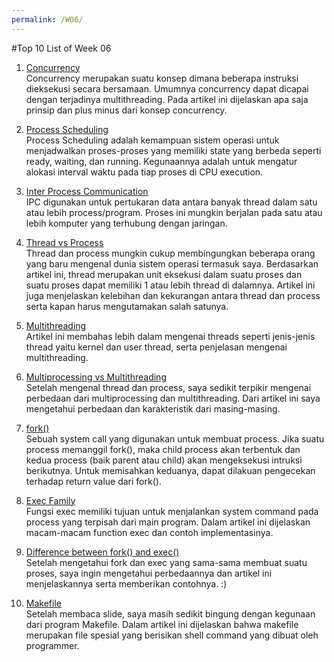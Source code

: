 ```yaml
---
permalink: /W06/
---
```


#Top 10 List of Week 06

1. [Concurrency](https://www.geeksforgeeks.org/concurrency-in-operating-system/)<br>
Concurrency merupakan suatu konsep dimana beberapa instruksi dieksekusi secara bersamaan. Umumnya concurrency dapat dicapai dengan terjadinya multithreading. Pada artikel ini dijelaskan apa saja prinsip dan plus minus dari konsep concurrency.

2. [Process Scheduling](https://www.guru99.com/process-scheduling.html)<br>
Process Scheduling adalah kemampuan sistem operasi untuk menjadwalkan proses-proses yang memiliki state yang berbeda seperti ready, waiting, dan running. Kegunaannya adalah untuk mengatur alokasi interval waktu pada tiap proses di CPU execution. 

3. [Inter Process Communication](https://www.guru99.com/inter-process-communication-ipc.html)<br>
IPC digunakan untuk pertukaran data antara banyak thread dalam satu atau lebih process/program. Proses ini mungkin berjalan pada satu atau lebih komputer yang terhubung dengan jaringan.

4. [Thread vs Process](https://www.backblaze.com/blog/whats-the-diff-programs-processes-and-threads/)<br>
Thread dan process mungkin cukup membingungkan beberapa orang yang baru mengenal dunia sistem operasi termasuk saya. Berdasarkan artikel ini, thread merupakan unit eksekusi dalam suatu proses dan suatu proses dapat memiliki 1 atau lebih thread di dalamnya. Artikel ini juga menjelaskan kelebihan dan kekurangan antara thread dan process serta kapan harus mengutamakan salah satunya.

5. [Multithreading](https://www.tutorialspoint.com/operating_system/os_multi_threading.htm)<br>
Artikel ini membahas lebih dalam mengenai threads seperti jenis-jenis thread yaitu kernel dan user thread, serta penjelasan mengenai multithreading.

6. [Multiprocessing vs Multithreading](https://www.guru99.com/difference-between-multiprocessing-and-multithreading.html)<br>
Setelah mengenal thread dan process, saya sedikit terpikir mengenai perbedaan dari multiprocessing dan multithreading. Dari artikel ini saya mengetahui perbedaan dan karakteristik dari masing-masing.

7. [fork()](https://www.csl.mtu.edu/cs4411.ck/www/NOTES/process/fork/create.html)<br>
Sebuah system call yang digunakan untuk membuat process. Jika suatu process memanggil fork(), maka child process akan terbentuk dan kedua process (baik parent atau child) akan mengeksekusi intruksi berikutnya. Untuk memisahkan keduanya, dapat dilakuan pengecekan terhadap return value dari fork().

8. [Exec Family](https://linuxhint.com/exec_linux_system_call_c/)<br>
Fungsi exec memiliki tujuan untuk menjalankan system command pada process yang terpisah dari main program. Dalam artikel ini dijelaskan macam-macam function exec dan contoh implementasinya.

9. [Difference between fork() and exec()](https://www.geeksforgeeks.org/difference-fork-exec/)<br>
Setelah mengetahui fork dan exec yang sama-sama membuat suatu proses, saya ingin mengetahui perbedaannya dan artikel ini menjelaskannya serta memberikan contohnya. :)


10. [Makefile](http://www.sis.pitt.edu/mbsclass/tutorial/advanced/makefile/whatis.htm)<br>
Setelah membaca slide, saya masih sedikit bingung dengan kegunaan dari program Makefile. Dalam artikel ini dijelaskan bahwa makefile merupakan file spesial yang berisikan shell command yang dibuat oleh programmer.
